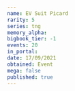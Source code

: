 ```yaml
---
name: EV Suit Picard
rarity: 5
series: tng
memory_alpha:
bigbook_tier: -1
events: 20
in_portal:
date: 17/09/2021
obtained: Event
mega: false
published: true
---
```



